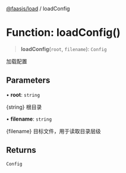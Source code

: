 [@faasjs/load](../README.md) / loadConfig

# Function: loadConfig()

> **loadConfig**(`root`, `filename`): `Config`

加载配置

## Parameters

• **root**: `string`

{string} 根目录

• **filename**: `string`

{filename} 目标文件，用于读取目录层级

## Returns

`Config`
